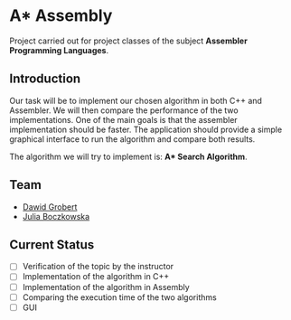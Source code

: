 # A* Assembly

Project carried out for project classes of the subject **Assembler Programming Languages**.

## Introduction
Our task will be to implement our chosen algorithm in both C++ and Assembler. We will then compare the performance of the two implementations. One of the main goals is that the assembler implementation should be faster. The application should provide a simple graphical interface to run the algorithm and compare both results.

The algorithm we will try to implement is:  **A\* Search Algorithm**.

## Team
- [Dawid Grobert](https://github.com/Notiooo)
- [Julia Boczkowska](https://github.com/JuliaBoczkowska)

## Current Status
- [ ] Verification of the topic by the instructor
- [ ] Implementation of the algorithm in C++
- [ ] Implementation of the algorithm in Assembly
- [ ] Comparing the execution time of the two algorithms
- [ ] GUI